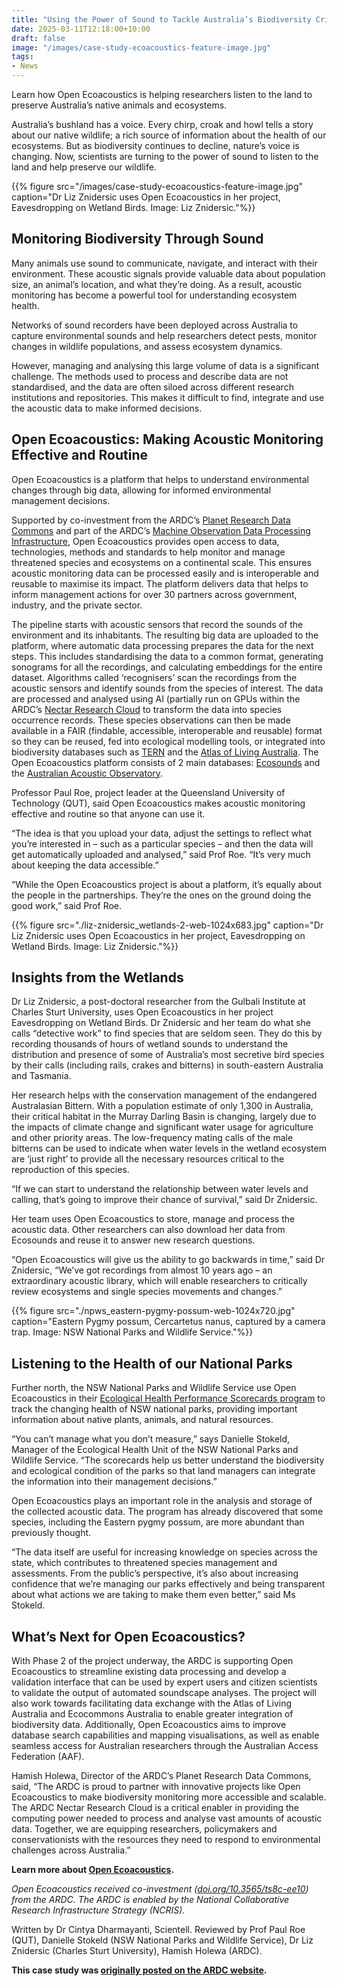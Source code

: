 ```yaml
---
title: "Using the Power of Sound to Tackle Australia’s Biodiversity Crisis"
date: 2025-03-11T12:18:00+10:00
draft: false
image: "/images/case-study-ecoacoustics-feature-image.jpg"
tags:
- News
---
```

Learn how Open Ecoacoustics is helping researchers listen to the land to preserve Australia’s native animals and ecosystems.
<!--more-->
Australia’s bushland has a voice. Every chirp, croak and howl tells a story about our native wildlife; a rich source of information about the health of our ecosystems. But as biodiversity continues to decline, nature’s voice is changing. Now, scientists are turning to the power of sound to listen to the land and help preserve our wildlife.

{{% figure src="/images/case-study-ecoacoustics-feature-image.jpg" caption="Dr Liz Znidersic uses Open Ecoacoustics in her project, Eavesdropping on Wetland Birds. Image: Liz Znidersic."%}}

## Monitoring Biodiversity Through Sound
Many animals use sound to communicate, navigate, and interact with their environment. These acoustic signals provide valuable data about population size, an animal’s location, and what they’re doing. As a result, acoustic monitoring has become a powerful tool for understanding ecosystem health.

Networks of sound recorders have been deployed across Australia to capture environmental sounds and help researchers detect pests, monitor changes in wildlife populations, and assess ecosystem dynamics.

However, managing and analysing this large volume of data is a significant challenge. The methods used to process and describe data are not standardised, and the data are often siloed across different research institutions and repositories. This makes it difficult to find, integrate and use the acoustic data to make informed decisions.

## Open Ecoacoustics: Making Acoustic Monitoring Effective and Routine
Open Ecoacoustics is a platform that helps to understand environmental changes through big data, allowing for informed environmental management decisions.

Supported by co-investment from the ARDC’s [Planet Research Data Commons](https://ardc.edu.au/planet-research-data-commons/) and part of the ARDC’s [Machine Observation Data Processing Infrastructure](https://ardc.edu.au/program/machine-observation-data-processing-infrastructure/), Open Ecoacoustics provides open access to data, technologies, methods and standards to help monitor and manage threatened species and ecosystems on a continental scale. This ensures acoustic monitoring data can be processed easily and is interoperable and reusable to maximise its impact. The platform delivers data that helps to inform management actions for over 30 partners across government, industry, and the private sector.  

The pipeline starts with acoustic sensors that record the sounds of the environment and its inhabitants. The resulting big data are uploaded to the platform, where automatic data processing prepares the data for the next steps. This includes standardising the data to a common format, generating sonograms for all the recordings, and calculating embeddings for the entire dataset. Algorithms called ‘recognisers’ scan the recordings from the acoustic sensors and identify sounds from the species of interest. The data are processed and analysed using AI (partially run on GPUs within the ARDC’s [Nectar Research Cloud](https://ardc.edu.au/services/ardc-nectar-research-cloud/) to transform the data into species occurrence records. These species observations can then be made available in a FAIR (findable, accessible, interoperable and reusable) format so they can be reused, fed into ecological modelling tools, or integrated into biodiversity databases such as [TERN](https://www.tern.org.au/) and the [Atlas of Living Australia](https://www.ala.org.au/). The Open Ecoacoustics platform consists of 2 main databases: [Ecosounds](https://www.ecosounds.org/) and the [Australian Acoustic Observatory](https://acousticobservatory.org/).

Professor Paul Roe, project leader at the Queensland University of Technology (QUT), said Open Ecoacoustics makes acoustic monitoring effective and routine so that anyone can use it.

“The idea is that you upload your data, adjust the settings to reflect what you’re interested in – such as a particular species – and then the data will get automatically uploaded and analysed,” said Prof Roe. “It’s very much about keeping the data accessible.”

“While the Open Ecoacoustics project is about a platform, it’s equally about the people in the partnerships. They’re the ones on the ground doing the good work,” said Prof Roe.

{{% figure src="./liz-znidersic_wetlands-2-web-1024x683.jpg" caption="Dr Liz Znidersic uses Open Ecoacoustics in her project, Eavesdropping on Wetland Birds. Image: Liz Znidersic."%}}

## Insights from the Wetlands
Dr Liz Znidersic, a post-doctoral researcher from the Gulbali Institute at Charles Sturt University, uses Open Ecoacoustics in her project Eavesdropping on Wetland Birds. Dr Znidersic and her team do what she calls “detective work” to find species that are seldom seen. They do this by recording thousands of hours of wetland sounds to understand the distribution and presence of some of Australia’s most secretive bird species by their calls (including rails, crakes and bitterns) in south-eastern Australia and Tasmania.

Her research helps with the conservation management of the endangered Australasian Bittern. With a population estimate of only 1,300 in Australia, their critical habitat in the Murray Darling Basin is changing, largely due to the impacts of climate change and significant water usage for agriculture and other priority areas. The low-frequency mating calls of the male bitterns can be used to indicate when water levels in the wetland ecosystem are ‘just right’ to provide all the necessary resources critical to the reproduction of this species.

“If we can start to understand the relationship between water levels and calling, that’s going to improve their chance of survival,” said Dr Znidersic.   

Her team uses Open Ecoacoustics to store, manage and process the acoustic data. Other researchers can also download her data from Ecosounds and reuse it to answer new research questions.  

“Open Ecoacoustics will give us the ability to go backwards in time,” said Dr Znidersic, “We’ve got recordings from almost 10 years ago – an extraordinary acoustic library, which will enable researchers to critically review ecosystems and single species movements and changes.”

{{% figure src="./npws_eastern-pygmy-possum-web-1024x720.jpg" caption="Eastern Pygmy possum, Cercartetus nanus, captured by a camera trap. Image: NSW National Parks and Wildlife Service."%}}

## Listening to the Health of our National Parks
Further north, the NSW National Parks and Wildlife Service use Open Ecoacoustics in their [Ecological Health Performance Scorecards program](https://www2.environment.nsw.gov.au/topics/parks-reserves-and-protected-areas/park-management/ecological-health-performance-scorecards) to track the changing health of NSW national parks, providing important information about native plants, animals, and natural resources.

“You can’t manage what you don’t measure,” says Danielle Stokeld, Manager of the Ecological Health Unit of the NSW National Parks and Wildlife Service. “The scorecards help us better understand the biodiversity and ecological condition of the parks so that land managers can integrate the information into their management decisions.”

Open Ecoacoustics plays an important role in the analysis and storage of the collected acoustic data. The program has already discovered that some species, including the Eastern pygmy possum, are more abundant than previously thought.

“The data itself are useful for increasing knowledge on species across the state, which contributes to threatened species management and assessments. From the public’s perspective, it’s also about increasing confidence that we’re managing our parks effectively and being transparent about what actions we are taking to make them even better,” said Ms Stokeld.

## What’s Next for Open Ecoacoustics?
With Phase 2 of the project underway, the ARDC is supporting Open Ecoacoustics to streamline existing data processing and develop a validation interface that can be used by expert users and citizen scientists to validate the output of automated soundscape analyses. The project will also work towards facilitating data exchange with the Atlas of Living Australia and Ecocommons Australia to enable greater integration of biodiversity data. Additionally, Open Ecoacoustics aims to improve database search capabilities and mapping visualisations, as well as enable seamless access for Australian researchers through the Australian Access Federation (AAF).

Hamish Holewa, Director of the ARDC’s Planet Research Data Commons, said, “The ARDC is proud to partner with innovative projects like Open Ecoacoustics to make biodiversity monitoring more accessible and scalable. The ARDC Nectar Research Cloud is a critical enabler in providing the computing power needed to process and analyse vast amounts of acoustic data. Together, we are equipping researchers, policymakers and conservationists with the resources they need to respond to environmental challenges across Australia.”

**Learn more about [Open Ecoacoustics](https://ardc.edu.au/project/open-ecoacoustics/).**

*Open Ecoacoustics received co-investment ([doi.org/10.3565/ts8c-ee10](https://doi.org/10.3565/ts8c-ee10)) from the ARDC. The ARDC is enabled by the National Collaborative Research Infrastructure Strategy (NCRIS).*

Written by Dr Cintya Dharmayanti, Scientell. Reviewed by Prof Paul Roe (QUT), Danielle Stokeld (NSW National Parks and Wildlife Service), Dr Liz Znidersic (Charles Sturt University), Hamish Holewa (ARDC).

**This case study was [originally posted on the ARDC website](https://ardc.edu.au/case-study/using-the-power-of-sound-to-tackle-australias-biodiversity-crisis/).**
